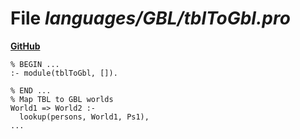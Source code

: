 # File _languages/GBL/tblToGbl.pro_
**[GitHub](https://github.com/softlang/yas/blob/master/languages/GBL/tblToGbl.pro)**
```
% BEGIN ...
:- module(tblToGbl, []).

% END ...
% Map TBL to GBL worlds
World1 => World2 :- 
  lookup(persons, World1, Ps1),
...
```
